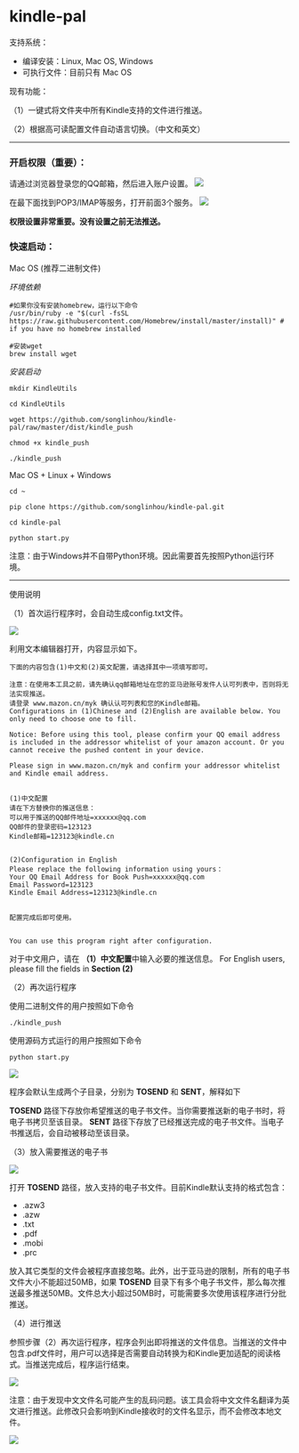 # kindle-pal


支持系统：
* 编译安装：Linux, Mac OS, Windows
* 可执行文件：目前只有 Mac OS

现有功能：

（1）一键式将文件夹中所有Kindle支持的文件进行推送。

（2）根据高可读配置文件自动语言切换。（中文和英文）

-------
### 开启权限（重要）：

请通过浏览器登录您的QQ邮箱，然后进入账户设置。
![](images/stmp_qq.png)

在最下面找到POP3/IMAP等服务，打开前面3个服务。
![](images/stmp.png)

**权限设置非常重要。没有设置之前无法推送。**

### 快速启动：

Mac OS (推荐二进制文件)

*环境依赖*

```
#如果你没有安装homebrew，运行以下命令
/usr/bin/ruby -e "$(curl -fsSL https://raw.githubusercontent.com/Homebrew/install/master/install)" # if you have no homebrew installed

#安装wget
brew install wget
```

*安装启动*

```
mkdir KindleUtils

cd KindleUtils

wget https://github.com/songlinhou/kindle-pal/raw/master/dist/kindle_push

chmod +x kindle_push

./kindle_push

```

Mac OS + Linux + Windows


```
cd ~

pip clone https://github.com/songlinhou/kindle-pal.git

cd kindle-pal

python start.py

```
注意：由于Windows并不自带Python环境。因此需要首先按照Python运行环境。

-------
使用说明

（1）首次运行程序时，会自动生成config.txt文件。



![](images/step1.png)

利用文本编辑器打开，内容显示如下。


```
下面的内容包含(1)中文和(2)英文配置，请选择其中一项填写即可。

注意：在使用本工具之前，请先确认qq邮箱地址在您的亚马逊账号发件人认可列表中，否则将无法实现推送。
请登录 www.mazon.cn/myk 确认认可列表和您的Kindle邮箱。
Configurations in (1)Chinese and (2)English are available below. You only need to choose one to fill.

Notice: Before using this tool, please confirm your QQ email address is included in the addressor whitelist of your amazon account. Or you cannot receive the pushed content in your device.

Please sign in www.mazon.cn/myk and confirm your addressor whitelist and Kindle email address. 


(1)中文配置
请在下方替换你的推送信息：
可以用于推送的QQ邮件地址=xxxxxx@qq.com
QQ邮件的登录密码=123123
Kindle邮箱=123123@kindle.cn


(2)Configuration in English
Please replace the following information using yours：
Your QQ Email Address for Book Push=xxxxxx@qq.com
Email Password=123123
Kindle Email Address=123123@kindle.cn


配置完成后即可使用。


You can use this program right after configuration.
```
对于中文用户，请在 **（1）中文配置**中输入必要的推送信息。
For English users, please fill the fields in **Section (2)**

（2）再次运行程序

使用二进制文件的用户按照如下命令


```
./kindle_push
```

使用源码方式运行的用户按照如下命令


```
python start.py
```

![](images/step2.png)





程序会默认生成两个子目录，分别为 **TOSEND** 和 **SENT**，解释如下

**TOSEND** 路径下存放你希望推送的电子书文件。当你需要推送新的电子书时，将电子书拷贝至该目录。
**SENT** 路径下存放了已经推送完成的电子书文件。当电子书推送后，会自动被移动至该目录。

（3）放入需要推送的电子书

![](images/step3.png)

打开 **TOSEND** 路径，放入支持的电子书文件。目前Kindle默认支持的格式包含：

* .azw3
* .azw
* .txt
* .pdf
* .mobi
* .prc

放入其它类型的文件会被程序直接忽略。此外，出于亚马逊的限制，所有的电子书文件大小不能超过50MB，如果 **TOSEND** 目录下有多个电子书文件，那么每次推送最多推送50MB。文件总大小超过50MB时，可能需要多次使用该程序进行分批推送。

（4）进行推送

参照步骤（2）再次运行程序，程序会列出即将推送的文件信息。当推送的文件中包含.pdf文件时，用户可以选择是否需要自动转换为和Kindle更加适配的阅读格式。当推送完成后，程序运行结束。

![](images/step5.png)

注意：由于发现中文文件名可能产生的乱码问题。该工具会将中文文件名翻译为英文进行推送。此修改只会影响到Kindle接收时的文件名显示，而不会修改本地文件。

![](images/step6.png)



